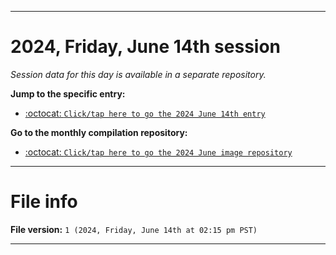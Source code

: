
***

# 2024, Friday, June 14th session

_Session data for this day is available in a separate repository._

**Jump to the specific entry:**

- [:octocat: `Click/tap here to go the 2024 June 14th entry`](https://github.com/seanpm2001/SeansLifeArchive_Images_MotorWorld_CarFactory_Y2024_V6/tree/SeansLifeArchive_Images_MotorWorld_CarFactory_Y2024_V6_Main-dev/2024/06_June/14/)

**Go to the monthly compilation repository:**

- [:octocat: `Click/tap here to go the 2024 June image repository`](https://github.com/seanpm2001/SeansLifeArchive_Images_MotorWorld_CarFactory_Y2024_V6/)

***

# File info

**File version:** `1 (2024, Friday, June 14th at 02:15 pm PST)`

***
